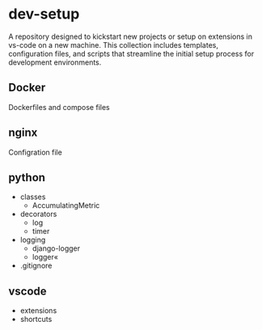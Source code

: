 # dev-setup
A repository designed to kickstart new projects or setup on extensions in vs-code on a new machine. This collection includes templates, configuration files, and scripts that streamline the initial setup process for development environments.

## Docker

Dockerfiles and compose files

## nginx

Configration file

## python

- classes
    - AccumulatingMetric
- decorators
    - log
    - timer
- logging
    - django-logger
    - logger«
- .gitignore

## vscode
- extensions
- shortcuts

